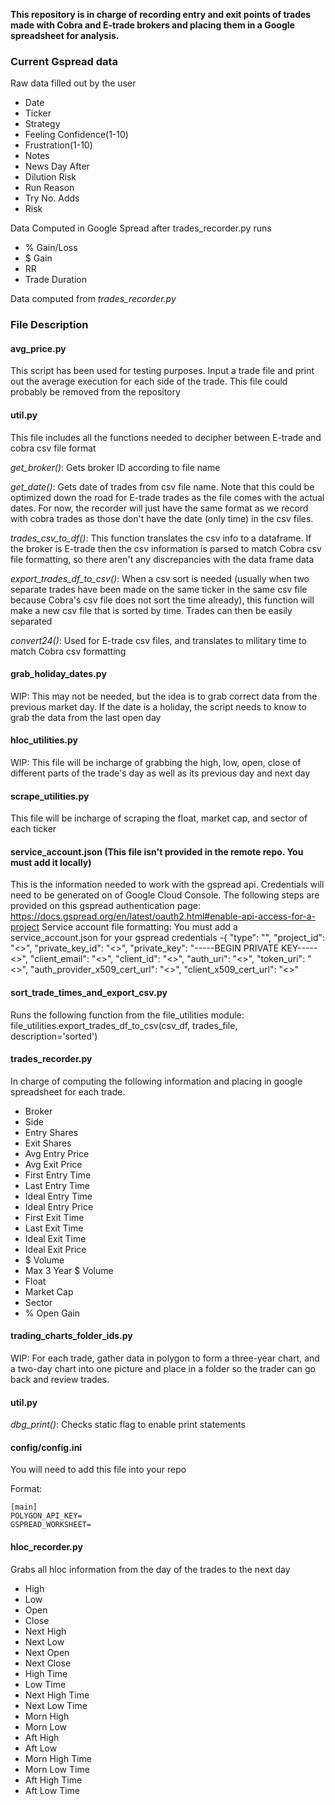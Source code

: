 **This repository is in charge of recording entry and exit points of trades made with
Cobra and E-trade brokers and placing them in a Google spreadsheet for analysis.**

### Current Gspread data

Raw data filled out by the user
*   Date
*   Ticker
*   Strategy
*   Feeling	Confidence(1-10)
*   Frustration(1-10)
*   Notes
*   News Day After
*   Dilution Risk
*   Run Reason
*   Try No.	Adds
*   Risk

Data Computed in Google Spread after trades_recorder.py runs
* % Gain/Loss
* $ Gain
* RR
* Trade Duration

Data computed from *trades_recorder.py*

### File Description

#### avg_price.py

This script has been used for testing purposes.
Input a trade file and print out the average execution for each side of the trade.
This file could probably be removed from the repository

#### util.py

This file includes all the functions needed to decipher between E-trade and cobra
csv file format

*get_broker()*:
Gets broker ID according to file name

*get_date()*:
Gets date of trades from csv file name. Note that this could be optimized down
the road for E-trade trades as the file comes with the actual dates. For now, the
recorder will just have the same format as we record with cobra trades as those don't have
the date (only time) in the csv files.

*trades_csv_to_df()*:
This function translates the csv info to a dataframe. If the broker is E-trade then
the csv information is parsed to match Cobra csv file formatting, so there aren't any
discrepancies with the data frame data

*export_trades_df_to_csv()*:
When a csv sort is needed (usually when two separate trades have been made on the
same ticker in the same csv file because Cobra's csv file does not sort the time
already), this function will make a new csv file that is sorted by time. Trades can
then be easily separated

*convert24()*:
Used for E-trade csv files, and translates to military time to match Cobra csv
formatting

#### grab_holiday_dates.py
WIP: This may not be needed, but the idea is to grab correct data from the previous
market day. If the date is a holiday, the script needs to know to grab the data from
the last open day

#### hloc_utilities.py
WIP: This file will be incharge of grabbing the high, low, open, close of different
parts of the trade's day as well as its previous day and next day

#### scrape_utilities.py
This file will be incharge of scraping the float, market cap, and sector of each
ticker

#### service_account.json (This file isn't provided in the remote repo. You must add it locally)
This is the information needed to work with the gspread api. Credentials will need
to be generated on of Google Cloud Console. The following steps are provided on
this gspread authentication page:
https://docs.gspread.org/en/latest/oauth2.html#enable-api-access-for-a-project
Service account file formatting:
You must add a service_account.json for your gspread credentials
-{
  "type": "",
  "project_id": "<>",
  "private_key_id": "<>",
  "private_key": "-----BEGIN PRIVATE KEY-----<>",
  "client_email": "<>",
  "client_id": "<>",
  "auth_uri": "<>",
  "token_uri": "<>",
  "auth_provider_x509_cert_url": "<>",
  "client_x509_cert_url": "<>"

#### sort_trade_times_and_export_csv.py
Runs the following function from the file_utilities module:
file_utilities.export_trades_df_to_csv(csv_df, trades_file, description='sorted')

#### trades_recorder.py
In charge of computing the following information and placing in google spreadsheet
for each trade.

*   Broker
*   Side
*   Entry Shares
*   Exit Shares
*   Avg Entry Price
*   Avg Exit Price
*   First Entry Time
*   Last Entry Time
*   Ideal Entry Time
*   Ideal Entry Price
*   First Exit Time
*   Last Exit Time
*   Ideal Exit Time
*   Ideal Exit Price
*   $ Volume
*   Max 3 Year $ Volume
*   Float
*   Market Cap
*   Sector
*   % Open Gain

#### trading_charts_folder_ids.py
WIP: For each trade, gather data in polygon to form a three-year chart, and a two-day
chart into one picture and place in a folder so the trader can go back and review
trades.

#### util.py
*dbg_print()*:
Checks static flag to enable print statements

#### config/config.ini
You will need to add this file into your repo

Format:

````
[main]
POLYGON_API_KEY=
GSPREAD_WORKSHEET=
````


#### hloc_recorder.py
Grabs all hloc information from the day of the trades to the next day

* High
* Low
* Open
* Close
* Next High
* Next Low
* Next Open
* Next Close
* High Time
* Low Time
* Next High Time
* Next Low Time
* Morn High
* Morn Low
* Aft High
* Aft Low
* Morn High Time
* Morn Low Time
* Aft High Time
* Aft Low Time